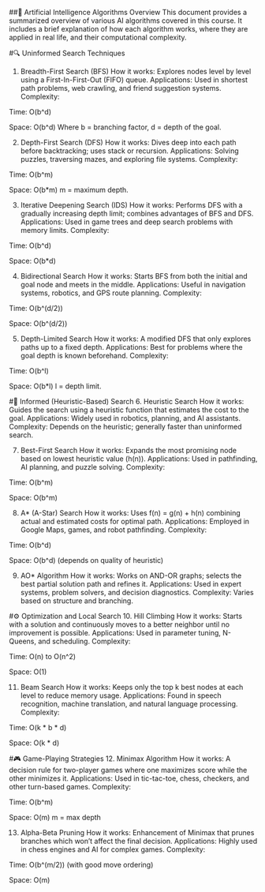 
##🌟 Artificial Intelligence Algorithms Overview
This document provides a summarized overview of various AI algorithms covered in this course. It includes a brief explanation of how each algorithm works, where they are applied in real life, and their computational complexity.

#🔍 Uninformed Search Techniques
1. Breadth-First Search (BFS)
How it works:
Explores nodes level by level using a First-In-First-Out (FIFO) queue.
Applications:
Used in shortest path problems, web crawling, and friend suggestion systems.
Complexity:

Time: O(b^d)

Space: O(b^d)
Where b = branching factor, d = depth of the goal.

2. Depth-First Search (DFS)
How it works:
Dives deep into each path before backtracking; uses stack or recursion.
Applications:
Solving puzzles, traversing mazes, and exploring file systems.
Complexity:

Time: O(b^m)

Space: O(b*m)
m = maximum depth.

3. Iterative Deepening Search (IDS)
How it works:
Performs DFS with a gradually increasing depth limit; combines advantages of BFS and DFS.
Applications:
Used in game trees and deep search problems with memory limits.
Complexity:

Time: O(b^d)

Space: O(b*d)

4. Bidirectional Search
How it works:
Starts BFS from both the initial and goal node and meets in the middle.
Applications:
Useful in navigation systems, robotics, and GPS route planning.
Complexity:

Time: O(b^(d/2))

Space: O(b^(d/2))

5. Depth-Limited Search
How it works:
A modified DFS that only explores paths up to a fixed depth.
Applications:
Best for problems where the goal depth is known beforehand.
Complexity:

Time: O(b^l)

Space: O(b*l)
l = depth limit.

#🧠 Informed (Heuristic-Based) Search
6. Heuristic Search
How it works:
Guides the search using a heuristic function that estimates the cost to the goal.
Applications:
Widely used in robotics, planning, and AI assistants.
Complexity:
Depends on the heuristic; generally faster than uninformed search.

7. Best-First Search
How it works:
Expands the most promising node based on lowest heuristic value (h(n)).
Applications:
Used in pathfinding, AI planning, and puzzle solving.
Complexity:

Time: O(b^m)

Space: O(b^m)

8. A* (A-Star) Search
How it works:
Uses f(n) = g(n) + h(n) combining actual and estimated costs for optimal path.
Applications:
Employed in Google Maps, games, and robot pathfinding.
Complexity:

Time: O(b^d)

Space: O(b^d)
(depends on quality of heuristic)

9. AO* Algorithm
How it works:
Works on AND-OR graphs; selects the best partial solution path and refines it.
Applications:
Used in expert systems, problem solvers, and decision diagnostics.
Complexity:
Varies based on structure and branching.

#⚙️ Optimization and Local Search
10. Hill Climbing
How it works:
Starts with a solution and continuously moves to a better neighbor until no improvement is possible.
Applications:
Used in parameter tuning, N-Queens, and scheduling.
Complexity:

Time: O(n) to O(n^2)

Space: O(1)

11. Beam Search
How it works:
Keeps only the top k best nodes at each level to reduce memory usage.
Applications:
Found in speech recognition, machine translation, and natural language processing.
Complexity:

Time: O(k * b * d)

Space: O(k * d)

#🎮 Game-Playing Strategies
12. Minimax Algorithm
How it works:
A decision rule for two-player games where one maximizes score while the other minimizes it.
Applications:
Used in tic-tac-toe, chess, checkers, and other turn-based games.
Complexity:

Time: O(b^m)

Space: O(m)
m = max depth

13. Alpha-Beta Pruning
How it works:
Enhancement of Minimax that prunes branches which won’t affect the final decision.
Applications:
Highly used in chess engines and AI for complex games.
Complexity:

Time: O(b^(m/2)) (with good move ordering)

Space: O(m)
